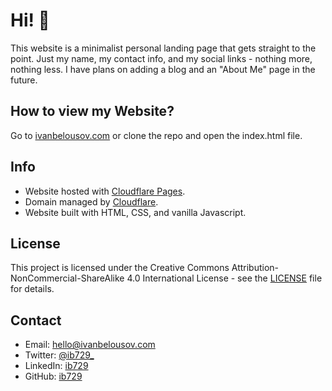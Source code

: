 # Hi! 👋

This website is a minimalist personal landing page that gets straight to the point. Just my name, my contact info, and my social links - nothing more, nothing less. I have plans on adding a blog and an "About Me" page in the future.

## How to view my Website?

Go to [ivanbelousov.com](https://ivanbelousov.com) or clone the repo and open the index.html file.

## Info

- Website hosted with [Cloudflare Pages](https://pages.cloudflare.com/).
- Domain managed by [Cloudflare](https://cloudflare.com).
- Website built with HTML, CSS, and vanilla Javascript.

## License

This project is licensed under the Creative Commons Attribution-NonCommercial-ShareAlike 4.0 International License - see the [LICENSE](https://github.com/ib729/ivanbelousov/blob/main/LICENSE) file for details.

## Contact

- Email: hello@ivanbelousov.com
- Twitter: [@ib729_](https://x.com/ib729_)
- LinkedIn: [ib729](https://www.linkedin.com/in/ib729/)
- GitHub: [ib729](https://github.com/ib729)

